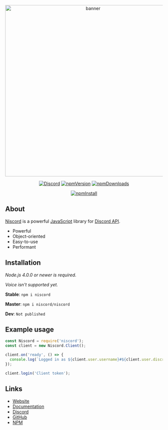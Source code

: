 <div id="info" align="center">
  <p>
    <a href="https://niscord.js.org"><img src="https://niscord.js.org/assets/banner.png" width="546" alt="banner" /></a>
  </p>
  <p>
    <a href="https://discord.gg/hga9SeN"><img src="https://discordapp.com/api/guilds/469539054371864606/embed.png" alt="Discord" /></a>
    <a href="https://www.npmjs.com/package/niscord"><img src="https://img.shields.io/npm/v/niscord.svg?maxAge=3600" alt="npmVersion" /></a>
    <a href="https://www.npmjs.com/package/niscord"><img src="https://img.shields.io/npm/dt/niscord.svg?maxAge=3600" alt="npmDownloads" /></a>
  </p>
  <p>
    <a href="https://nodei.co/npm/niscord/"><img src="https://nodei.co/npm/niscord.png?downloads=true&stars=true" alt="npmInstall" /></a>
  </p>
</div>

## About
[Niscord](https://niscord.js.org) is a powerful [JavaScript](https://nodejs.org) library for [Discord API](https://discordapp.com/developers/docs).

 * Powerful
 * Object-oriented
 * Easy-to-use
 * Performant

## Installation
*Node.js 4.0.0 or newer is required.*

*Voice isn't supported yet.*

**Stable**: `npm i niscord`

**Master**: `npm i niscord/niscord`

**Dev**: `Not published`

## Example usage
```js
const Niscord = require('niscord');
const client = new Niscord.Client();

client.on('ready', () => {
  console.log(`Logged in as ${client.user.username}#${client.user.discriminator}.`);
});

client.login('Client token');
```

## Links
* [Website](https://niscord.js.org)
* [Documentation](https://niscord.js.org)
* [Discord](https://discord.gg/hga9SeN)
* [GitHub](https://github.com/niscord/niscord)
* [NPM](https://npmjs.com/package/niscord)
